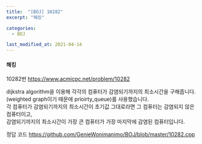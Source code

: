 ```yaml
---
title:  "[BOJ] 10282"
excerpt: "해킹"

categories:
  - BOJ

last_modified_at: 2021-04-14
---
```


#### 해킹

10282번 <https://www.acmicpc.net/problem/10282>

dijkstra algorithm을 이용해 각각의 컴퓨터가 감염되기까지의 최소시간을 구해줍니다.<br>
(weighted graph이기 때문에 prioirty_queue)를 사용했습니다.<br>
각 컴퓨터가 감염되기까지의 최소시간이 초기값 그대로라면 그 컴퓨터는 감염되지 않은 컴퓨터이고,<br>
감염되기까지의 최소시간이 가장 큰 컴퓨터가 가장 마지막에 감염된 컴퓨터입니다.

정답 코드 <https://github.com/GenieWonimanimo/BOJ/blob/master/10282.cpp>